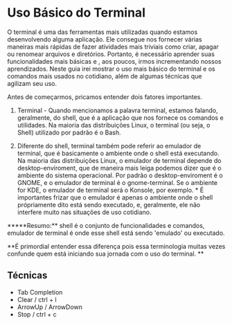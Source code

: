 # Uso Básico do Terminal

O terminal é uma das ferramentas mais utilizadas quando estamos desenvolvendo alguma aplicação. Ele consegue nos fornecer várias maneiras mais rápidas de fazer atividades mais triviais como criar, apagar ou renomear arquivos e diretórios. Portanto, é necessário aprender suas funcionalidades mais básicas e , aos poucos, irmos incrementando nossos aprendizados. Neste guia irei mostrar o uso mais básico do terminal e os comandos mais usados no cotidiano, além de algumas técnicas que agilizam seu uso.

Antes de começarmos, pricamos entender dois fatores importantes.

1. Terminal - Quando mencionamos a palavra terminal, estamos falando, geralmente, do shell, que é a aplicação que nos fornece os comandos e utilidades. Na maioria das distribuições Linux, o terminal (ou seja, o Shell) utilizado por padrão é o Bash.

2. Diferente do shell, terminal também pode referir ao emulador de terminal, que é basicamente o ambiente onde o shell está executando. Na maioria das distribuições Linux, o emulador de terminal depende do desktop-enviroment, que de maneira mais leiga podemos dizer que é o ambiente do sistema operacional. Por padrão o desktop-enviroment é o GNOME, e o emulador de terminal é o gnome-terminal. Se o ambiente for KDE, o emulador de terminal será o Konsole, por exemplo. \* É importantes frizar que o emulador é apenas o ambiente onde o shell própriamente dito está sendo executado, e, geralmente, ele não interfere muito nas situações de uso cotidiano.

**\***Resumo:\*\* shell é o conjunto de funcionalidades e comandos, emulador de terminal é onde esse shell está sendo 'emulado' ou executado.

\*\*É primordial entender essa diferença pois essa terminologia muitas vezes confunde quem está iniciando sua jornada com o uso do terminal. \*\*

## Técnicas

- Tab Completion
- Clear / ctrl + l
- ArrowUp / ArrowDown
- Stop / ctrl + c
